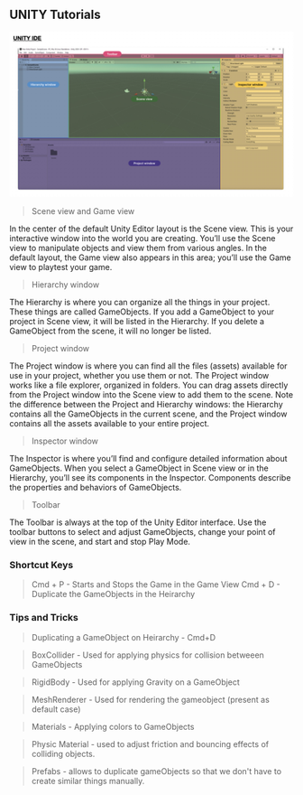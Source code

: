 ## UNITY Tutorials

![UNITY IDE](https://github.com/aveekroy/unity-tutorials/blob/main/Images/Image1.jpg)

> Scene view and Game view

In the center of the default Unity Editor layout is the Scene view. This is your interactive window into the world you are creating. You’ll use the Scene view to manipulate objects and view them from various angles.
In the default layout, the Game view also appears in this area; you’ll use the Game view to playtest your game.

> Hierarchy window

The Hierarchy is where you can organize all the things in your project. These things are called GameObjects.
If you add a GameObject to your project in Scene view, it will be listed in the Hierarchy. If you delete a GameObject from the scene, it will no longer be listed.

> Project window

The Project window is where you can find all the files (assets) available for use in your project, whether you use them or not.
The Project window works like a file explorer, organized in folders. You can drag assets directly from the Project window into the Scene view to add them to the scene.
Note the difference between the Project and Hierarchy windows: the Hierarchy contains all the GameObjects in the current scene, and the Project window contains all the assets available to your entire project.

> Inspector window

The Inspector is where you’ll find and configure detailed information about GameObjects.
When you select a GameObject in Scene view or in the Hierarchy, you’ll see its components in the Inspector. Components describe the properties and behaviors of GameObjects.

> Toolbar

The Toolbar is always at the top of the Unity Editor interface. Use the toolbar buttons to select and adjust GameObjects, change your point of view in the scene, and start and stop Play Mode.

### Shortcut Keys

> Cmd + P - Starts and Stops the Game in the Game View
> Cmd + D - Duplicate the GameObjects in the Heirarchy


### Tips and Tricks

> Duplicating a GameObject on Heirarchy - Cmd+D

> BoxCollider - Used for applying physics for collision betweeen GameObjects

> RigidBody - Used for applying Gravity on a GameObject

> MeshRenderer - Used for rendering the gameobject (present as default case)

> Materials - Applying colors to GameObjects

> Physic Material - used to adjust friction and bouncing effects of colliding objects.

> Prefabs - allows to duplicate gameObjects so that we don't have to create similar things manually.
